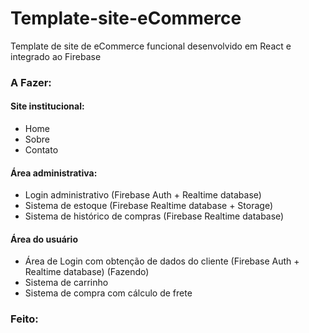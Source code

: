 # Template-site-eCommerce
Template de site de eCommerce funcional desenvolvido em React e integrado ao Firebase

### A Fazer:
#### Site institucional:
- Home
- Sobre
- Contato

#### Área administrativa:
- Login administrativo (Firebase Auth + Realtime database)
- Sistema de estoque (Firebase Realtime database + Storage)
- Sistema de histórico de compras (Firebase Realtime database)

#### Área do usuário
- Área de Login com obtenção de dados do cliente (Firebase Auth + Realtime database) (Fazendo)
- Sistema de carrinho
- Sistema de compra com cálculo de frete

### Feito: